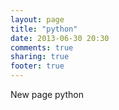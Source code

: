 ```yaml
---
layout: page
title: "python"
date: 2013-06-30 20:30
comments: true
sharing: true
footer: true
---
```


New page python